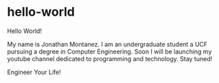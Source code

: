 # hello-world

Hello World!

My name is Jonathan Montanez. I am an undergraduate student a UCF pursuing a degree in Computer Engineering. Soon I will be launching my youtube channel dedicated to programming and technology. Stay tuned! 

Engineer Your Life!
